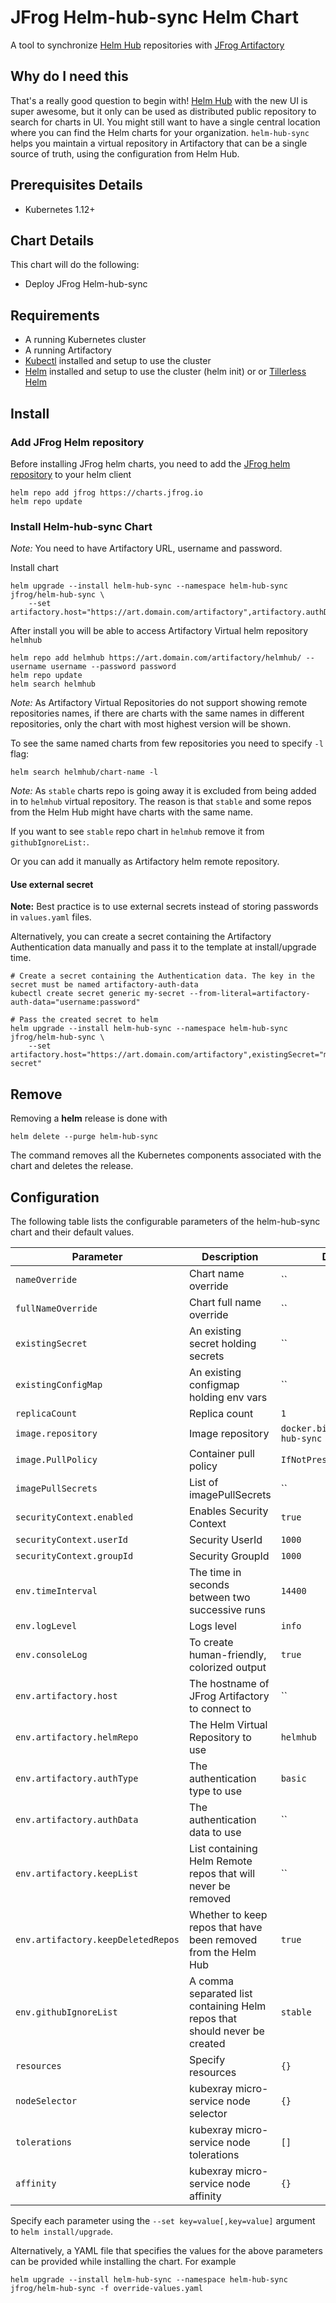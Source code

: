 # JFrog Helm-hub-sync Helm Chart

A tool to synchronize [Helm Hub](https://github.com/helm/hub) repositories with [JFrog Artifactory](https://jfrog.com/artifactory/)

## Why do I need this

That's a really good question to begin with! [Helm Hub](https://hub.helm.sh) with the new UI is super awesome, but it only can be used as distributed public repository to search for charts in UI.
You might still want to have a single central location where you can find the Helm charts for your organization. `helm-hub-sync` helps you maintain a virtual repository in Artifactory that can be a single source of truth, using the configuration from Helm Hub.

## Prerequisites Details

* Kubernetes 1.12+

## Chart Details

This chart will do the following:

* Deploy JFrog Helm-hub-sync

## Requirements

- A running Kubernetes cluster
- A running Artifactory
- [Kubectl](https://kubernetes.io/docs/tasks/tools/install-kubectl/) installed and setup to use the cluster
- [Helm](https://helm.sh/) installed and setup to use the cluster (helm init) or or [Tillerless Helm](https://github.com/rimusz/helm-tiller)

## Install

### Add JFrog Helm repository

Before installing JFrog helm charts, you need to add the [JFrog helm repository](https://charts.jfrog.io/) to your helm client

```console
helm repo add jfrog https://charts.jfrog.io
helm repo update
```

### Install Helm-hub-sync Chart

*Note:* You need to have Artifactory URL, username and password.

Install chart

```console
helm upgrade --install helm-hub-sync --namespace helm-hub-sync jfrog/helm-hub-sync \
    --set artifactory.host="https://art.domain.com/artifactory",artifactory.authData="username:password"
```

After install you will be able to access Artifactory Virtual helm repository `helmhub`

```console
helm repo add helmhub https://art.domain.com/artifactory/helmhub/ --username username --password password
helm repo update
helm search helmhub
```

*Note:* As Artifactory Virtual Repositories do not support showing remote repositories names, if there are charts with the
same names in different repositories, only the chart with most highest version will be shown.

To see the same named charts from few repositories you need to specify `-l` flag:

```console
helm search helmhub/chart-name -l
```

*Note:* As `stable` charts repo is going away it is excluded from being added in to `helmhub` virtual repository.
The reason is that `stable` and some repos from the Helm Hub might have charts with the same name.

If you want to see `stable` repo chart in `helmhub` remove it from `githubIgnoreList:`.

Or you can add it manually as Artifactory helm remote repository.

#### Use external secret

**Note:** Best practice is to use external secrets instead of storing passwords in `values.yaml` files.

Alternatively, you can create a secret containing the Artifactory Authentication data manually and pass it to the template at install/upgrade time.

```console
# Create a secret containing the Authentication data. The key in the secret must be named artifactory-auth-data
kubectl create secret generic my-secret --from-literal=artifactory-auth-data="username:password"

# Pass the created secret to helm
helm upgrade --install helm-hub-sync --namespace helm-hub-sync jfrog/helm-hub-sync \
    --set artifactory.host="https://art.domain.com/artifactory",existingSecret="my-secret"
```

## Remove

Removing a **helm** release is done with

```console
helm delete --purge helm-hub-sync
```

The command removes all the Kubernetes components associated with the chart and deletes the release.

## Configuration

The following table lists the configurable parameters of the helm-hub-sync chart and their default values.

|         Parameter            |                    Description                   |           Default                  |
|------------------------------|--------------------------------------------------|------------------------------------|
| `nameOverride`               | Chart name override                              | ``                                 |
| `fullNameOverride`           | Chart full name override                         | ``                                 |
| `existingSecret`             | An existing secret holding secrets               | ``                                 |
| `existingConfigMap`          | An existing configmap holding env vars           | ``                                 |
| `replicaCount`               | Replica count                                    | `1`                                |
| `image.repository`           | Image repository                                 | `docker.bintray.io/helm-hub-sync`  |
| `image.PullPolicy`           | Container pull policy                            | `IfNotPresent`                     |
| `imagePullSecrets`           | List of imagePullSecrets                         | ``                                 |
| `securityContext.enabled`    | Enables Security Context                         | `true`                             |
| `securityContext.userId`     | Security UserId                                  | `1000`                             |
| `securityContext.groupId`    | Security GroupId                                 | `1000`                             |
| `env.timeInterval`           | The time in seconds between two successive runs  | `14400`                            |
| `env.logLevel`               | Logs level                                       | `info`                             |
| `env.consoleLog`             | To create human-friendly, colorized output       | `true`                             |
| `env.artifactory.host`       | The hostname of JFrog Artifactory to connect to  | ``                                 |
| `env.artifactory.helmRepo`   | The Helm Virtual Repository to use               | `helmhub`                          |
| `env.artifactory.authType`   | The authentication type to use                   | `basic`                            |
| `env.artifactory.authData`   | The authentication data to use                   | ``                                 |
| `env.artifactory.keepList`   | List containing Helm Remote repos that will never be removed | ``                     |
| `env.artifactory.keepDeletedRepos`| Whether to keep repos that have been removed from the Helm Hub | `true`          |
| `env.githubIgnoreList`       | A comma separated list containing Helm repos that should never be created | `stable`  | 
| `resources`                  | Specify resources                                | `{}`                               |
| `nodeSelector`               | kubexray micro-service node selector             | `{}`                               |
| `tolerations`                | kubexray micro-service node tolerations          | `[]`                               |
| `affinity`                   | kubexray micro-service node affinity             | `{}`                               |

Specify each parameter using the `--set key=value[,key=value]` argument to `helm install/upgrade`.

Alternatively, a YAML file that specifies the values for the above parameters can be provided while installing the chart. For example

```console
helm upgrade --install helm-hub-sync --namespace helm-hub-sync jfrog/helm-hub-sync -f override-values.yaml 
```

